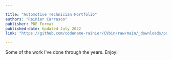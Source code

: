 ```yaml
---

title: "Automotive Technician Portfolio" 
authors: "Rainier Carrasco"
publisher: PDF Format
published-date: Updated July 2022
link: "https://github.com/codename-rainier/CVbin/raw/main/_downloads/portfolio_AT.pdf"

---
```


Some of the work I've done through the years. Enjoy!
